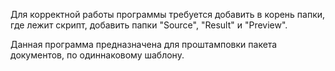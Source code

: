 Для корректной работы программы требуется добавить в корень папки, где лежит скрипт, добавить папки "Source", "Result" и "Preview".

Данная программа предназначена для проштамповки пакета документов, по одиннаковому шаблону.
